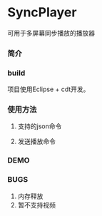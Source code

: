 SyncPlayer
==========
可用于多屏幕同步播放的播放器

### 简介

### build
  项目使用Eclipse + cdt开发。

### 使用方法
  1. 支持的json命令
  
  2. 发送播放命令
  

### DEMO

### BUGS
  1. 内存释放
  2. 暂不支持视频
